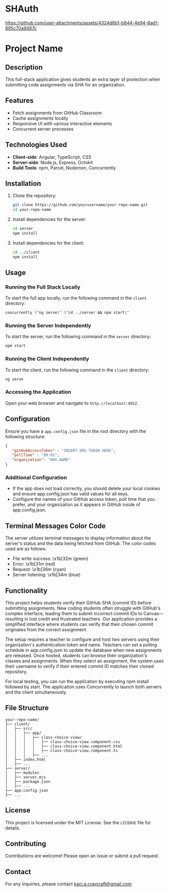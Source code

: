 # SHAuth

https://github.com/user-attachments/assets/4324d6b1-b844-4e94-8ad1-895c70a9487c

# Project Name

## Description
This full-stack application gives students an extra layer of protection when submitting code assignments via SHA for an organization.

## Features
- Fetch assignments from GitHub Classroom
- Cache assignments locally
- Responsive UI with various interactive elements
- Concurrent server processes

## Technologies Used
- **Client-side**: Angular, TypeScript, CSS
- **Server-side**: Node.js, Express, Octokit
- **Build Tools**: npm, Parcel, Nodemon, Concurrently

## Installation

1. Clone the repository:
    ```sh
    git clone https://github.com/yourusername/your-repo-name.git
    cd your-repo-name
    ```

2. Install dependencies for the server:
    ```sh
    cd server
    npm install
    ```

3. Install dependencies for the client:
    ```sh
    cd ../client
    npm install
    ```

## Usage

### Running the Full Stack Locally
To start the full app locally, run the following command in the `client` directory:
```sh
concurrently \"ng serve\" \"cd ../server && npm start\"
```

### Running the Server Independently
To start the server, run the following command in the `server` directory:
```sh
npm start
```

### Running the Client Independently
To start the client, run the following command in the `client` directory:
```sh
ng serve
```

### Accessing the Application
Open your web browser and navigate to `http://localhost:4912`.

## Configuration
Ensure you have a `app.config.json` file in the root directory with the following structure:
```json
{
   "gitHubAccessToken" : "INSERT ORG TOKEN HERE",
   "pollTime" : "00:01",
   "organization": "ORG NAME"
}
```

### Additional Configuration
* If the app does not load correctly, you should delete your local cookies and ensure app.config.json has valid values for all keys.  
* Configure the names of your GitHub access token, poll time that you prefer, and your organization as it appears in GitHub inside of app.config.json.

## Terminal Messages Color Code
The server utilizes terminal messages to display information about the server's status and the data being fetched from GitHub. The color codes used are as follows:
* File write success: \x1b[32m (green)
* Error: \x1b[31m (red)
* Request: \x1b[36m (cyan)
* Server listening: \x1b[34m (blue)

## Functionality
This project helps students verify their GitHub SHA (commit ID) before submitting assignments. New coding students often struggle with GitHub's complex interface, leading them to submit incorrect commit IDs to Canvas—resulting in lost credit and frustrated teachers. Our application provides a simplified interface where students can verify that their chosen commit originates from the correct assignment.

The setup requires a teacher to configure and host two servers using their organization's authentication token and name. Teachers can set a polling schedule in app.config.json to update the database when new assignments are released. Once hosted, students can browse their organization's classes and assignments. When they select an assignment, the system uses their username to verify if their entered commit ID matches their cloned repository.

For local testing, you can run the application by executing npm install followed by start. The application uses Concurrently to launch both servers and the client simultaneously.

## File Structure
```
your-repo-name/
├── client/
│   ├── src/
│   │   ├── app/
│   │   │   ├── class-choice-view/
│   │   │   │   ├── class-choice-view.component.css
│   │   │   │   ├── class-choice-view.component.html
│   │   │   │   ├── class-choice-view.component.ts
│   │   │   ├── ...
│   ├── index.html
│   ├── ...
├── server/
│   ├── modules
│   ├── server.mjs
│   ├── package.json
│   ├── ...
├── app.config.json
├── ...
```

## License
This project is licensed under the MIT License. See the `LICENSE` file for details.

## Contributing
Contributions are welcome! Please open an issue or submit a pull request.

## Contact
For any inquiries, please contact kaci.a.craycraft@gmail.com
